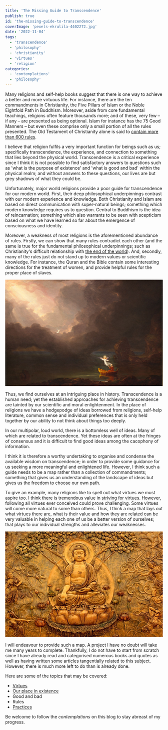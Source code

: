 ```yaml
---
title: 'The Missing Guide to Transcendence'
publish: true
id: 'the-missing-guide-to-transcendence'
coverImage: 'pexels-ekrulila-4402272.jpg'
date: '2022-11-04'
tags:
  - 'transcendence'
  - 'philosophy'
  - 'christianity'
  - 'virtues'
  - 'religion'
categories:
  - 'contemplations'
  - 'philosophy'
---
```


Many religions and self-help books suggest that there is one way to achieve a better and more virtuous life. For instance, there are the ten commandments in Christianity, the Five Pillars of Islam or the Noble Eightfold Path in Buddhism. Moreover, aside from core fundamental teachings, religions often feature thousands more; and of these, very few – if any – are presented as being optional. Islam for instance has the 75 Good Manners – but even these comprise only a small portion of all the rules presented. The Old Testament of Christianity alone is said to [contain more than 600 rules](https://www.abc.net.au/reslib/201407/r1308729_17984331.pdf).

I believe that religion fulfils a very important function for beings such as us; specifically transcendence, the experience, and connection to something that lies beyond the physical world. Transcendence is a critical experience since I think it is not possible to find satisfactory answers to questions such as 'what is the purpose of existence' and 'what is good and bad' within the physical realm; and without answers to these questions, our lives are but grey shadows of what they could be.

Unfortunately, major world religions provide a poor guide for transcendence for our modern world. First, their deep philosophical underpinnings contrast with our modern experience and knowledge. Both Christianity and Islam are based on direct communication with super-natural beings; something which modern knowledge requires us to question. Central to Buddhism is the idea of reincarnation; something which also warrants to be seen with scepticism based on what we have learned so far about the emergence of consciousness and identity.  

Moreover, a weakness of most religions is the aforementioned abundance of rules. Firstly, we can show that many rules contradict each other (and the same is true for the fundamental philosophical underpinnings; such as Christianity's difficult relationship with [the end of the world](https://www.atheists.org/activism/resources/biblical-contradictions/)). And, secondly, many of the rules just do not stand up to modern values or scientific knowledge. For instance, the Quran and the Bible contain some interesting directions for the treatment of women, and provide helpful rules for the proper place of slaves. 

![Thomas Cole - The Voyage of Life - Old Age](images/1605px-Thomas_Cole_-_The_Voyage_of_Life_Old_Age.jpg)

Thus, we find ourselves at an intriguing place in history. Transcendence is a human need; yet the established approaches for achieving transcendence are tainted by our scientific and moral enlightenment. In the place of religions we have a hodgepodge of ideas borrowed from religions, self-help literature, common sense and individual preferences that is only held together by our ability to not think about things too deeply. 

In our multipolar, loud world, there is a bottomless well of ideas. Many of which are related to transcendence. Yet these ideas are often at the fringes of consensus and it is difficult to find good ideas among the cacophony of information.  

I think it is therefore a worthy undertaking to organise and condense the available wisdom on transcendence; in order to provide some guidance for us seeking a more meaningful and enlightened life. However, I think such a guide needs to be a map rather than a collection of commandments; something that gives us an understanding of the landscape of ideas but gives us the freedom to choose our own path. 

To give an example, many religions like to spell out what virtues we must aspire too. I think there is tremendous value in [striving for virtues](https://kamaltouhid.medium.com/the-ten-non-virtues-from-buddhist-doctrine-e96dd82d1f3f). However, following all virtues ever conceived could prove challenging. Some virtues will come more natural to some than others. Thus, I think a map that lays out what virtues there are, what is their value and how they are related can be very valuable in helping each one of us be a better version of ourselves; that plays to our individual strengths and alleviates our weaknesses.

![Buddha](images/1%20G9NbcuEuBj3W0Ovy-GjHhg.jpeg)

I will endeavour to provide such a map. A project I have no doubt will take me many years to complete. Thankfully, I do not have to start from scratch since I have already read and categorised numerous books and quotes as well as having written some articles tangentially related to this subject. However, there is much more left to do than is already done.

Here are some of the topics that may be covered:

- [Virtues](https://maxrohde.com/2018/08/20/eight-virtues-which-seem-not-all-that-bad)
- [Our place in existence](https://maxrohde.com/2018/10/16/what-is)
- Good and bad
- Rules
- [Practices](https://maxrohde.com/2019/04/19/practices-for-enlightenment)

Be welcome to follow the _contemplations_ on this blog to stay abreast of my progress.
